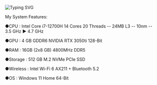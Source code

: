 
![Typing SVG][def]


[def]: https://readme-typing-svg.demolab.com?font=Fira+Code&size=25&color=F70000&pause=1000&center=true&width=435&lines=Hi+Welcome;I'm+Melih;Junior+Computer+Engineer

My System Features:

●CPU            :   Intel Core i7-12700H 14 Cores 20 Threads -- 24MB L3 -- 10nm -- 3.5 GHz ► 4.7 GHz

●GPU            :   4 GB GDDR6 NVIDIA RTX 3050ti 128-Bit

●RAM            :   16GB (2x8 GB) 4800MHz DDR5

●Storage        :  512 GB M.2 NVMe PCIe SSD

●Wireless       :   Intel Wi-Fi 6 AX211 + Bluetooth 5.2

●OS             :   Windows 11 Home 64-Bit
